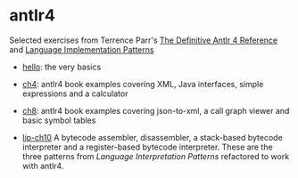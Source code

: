 # antlr4

Selected exercises from Terrence Parr's [The Definitive Antlr 4 Reference](https://pragprog.com/titles/tpantlr2/the-definitive-antlr-4-reference/) and [Language Implementation Patterns](https://pragprog.com/titles/tpdsl/language-implementation-patterns/)

* [hello](https://pragprog.com/titles/tpdsl/language-implementation-patterns/): the very basics

* [ch4](https://github.com/jmarchesini/antlr4/tree/main/ch4): antlr4 book examples covering XML, Java interfaces, simple expressions and a calculator

* [ch8](https://github.com/jmarchesini/antlr4/tree/main/ch8): antlr4 book examples covering json-to-xml, a call graph viewer and basic symbol tables

* [lip-ch10](https://github.com/jmarchesini/antlr4/tree/main/lip-ch10) A bytecode assembler, disassembler, a stack-based bytecode interpreter and a register-based bytecode interpreter.  These are the three patterns from *Language Interpretation Patterns* refactored to work with antlr4.
